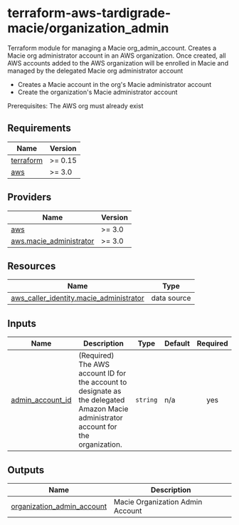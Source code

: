 # terraform-aws-tardigrade-macie/organization_admin

Terraform module for managing a Macie org_admin_account.
Creates a Macie org administrator account in an AWS organization.  Once created, all AWS accounts added to the AWS organization will be enrolled in Macie and managed by the delegated Macie org administrator account
- Creates a Macie account in the org's Macie administrator account
- Create the organization's Macie administrator account

Prerequisites:  The AWS org must already exist

<!-- BEGIN TFDOCS -->
## Requirements

| Name | Version |
|------|---------|
| <a name="requirement_terraform"></a> [terraform](#requirement\_terraform) | >= 0.15 |
| <a name="requirement_aws"></a> [aws](#requirement\_aws) | >= 3.0 |

## Providers

| Name | Version |
|------|---------|
| <a name="provider_aws"></a> [aws](#provider\_aws) | >= 3.0 |
| <a name="provider_aws.macie_administrator"></a> [aws.macie\_administrator](#provider\_aws.macie\_administrator) | >= 3.0 |

## Resources

| Name | Type |
|------|------|
| [aws_caller_identity.macie_administrator](https://registry.terraform.io/providers/hashicorp/aws/latest/docs/data-sources/caller_identity) | data source |

## Inputs

| Name | Description | Type | Default | Required |
|------|-------------|------|---------|:--------:|
| <a name="input_admin_account_id"></a> [admin\_account\_id](#input\_admin\_account\_id) | (Required) The AWS account ID for the account to designate as the delegated Amazon Macie administrator account for the organization. | `string` | n/a | yes |

## Outputs

| Name | Description |
|------|-------------|
| <a name="output_organization_admin_account"></a> [organization\_admin\_account](#output\_organization\_admin\_account) | Macie Organization Admin Account |

<!-- END TFDOCS -->
